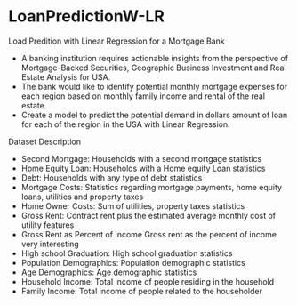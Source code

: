 # LoanPredictionW-LR
Load Predition with Linear Regression for a Mortgage Bank

* A banking institution requires actionable insights from the perspective of Mortgage-Backed Securities, Geographic Business Investment and Real Estate Analysis for USA.
* The bank would like to identify potential monthly mortgage expenses for each region based on monthly family income and rental of the real estate.
* Create a model to predict the potential demand in dollars amount of loan for each of the region in the USA with Linear Regression.

Dataset Description

* Second Mortgage: Households with a second mortgage statistics
* Home Equity Loan: Households with a Home equity Loan statistics
* Debt: Households with any type of debt statistics
* Mortgage Costs: Statistics regarding mortgage payments, home equity loans, utilities and property taxes
* Home Owner Costs: Sum of utilities, property taxes statistics
* Gross Rent: Contract rent plus the estimated average monthly cost of utility features
* Gross Rent as Percent of Income Gross rent as the percent of income very interesting
* High school Graduation: High school graduation statistics
* Population Demographics: Population demographic statistics
* Age Demographics: Age demographic statistics
* Household Income: Total income of people residing in the household
* Family Income: Total income of people related to the householder
